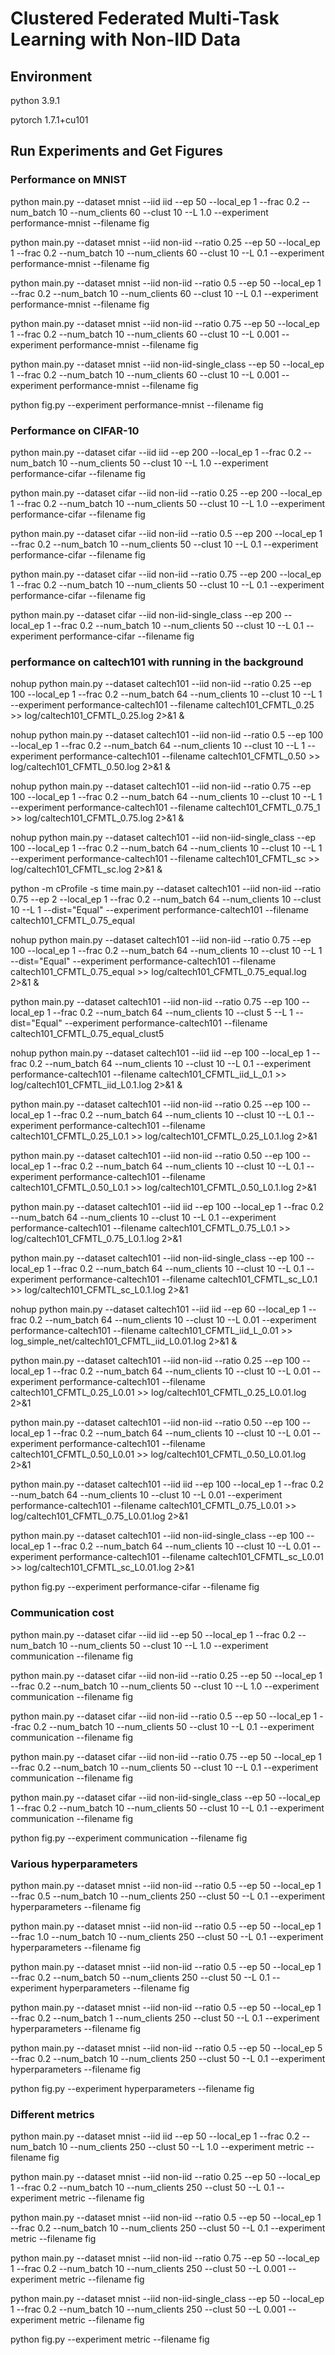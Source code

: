 # Clustered Federated Multi-Task Learning with Non-IID Data

## Environment

python 3.9.1

pytorch 1.7.1+cu101

## Run Experiments and Get Figures

### Performance on MNIST

python main.py --dataset mnist --iid iid --ep 50 --local_ep 1 --frac 0.2 --num_batch 10 --num_clients 60 --clust 10 --L 1.0 --experiment performance-mnist --filename fig

python main.py --dataset mnist --iid non-iid --ratio 0.25 --ep 50 --local_ep 1 --frac 0.2 --num_batch 10 --num_clients 60 --clust 10 --L 0.1 --experiment performance-mnist --filename fig

python main.py --dataset mnist --iid non-iid --ratio 0.5 --ep 50 --local_ep 1 --frac 0.2 --num_batch 10 --num_clients 60 --clust 10 --L 0.1 --experiment performance-mnist --filename fig

python main.py --dataset mnist --iid non-iid --ratio 0.75 --ep 50 --local_ep 1 --frac 0.2 --num_batch 10 --num_clients 60 --clust 10 --L 0.001 --experiment performance-mnist --filename fig

python main.py --dataset mnist --iid non-iid-single_class --ep 50 --local_ep 1 --frac 0.2 --num_batch 10 --num_clients 60 --clust 10 --L 0.001 --experiment performance-mnist --filename fig

python fig.py --experiment performance-mnist --filename fig

### Performance on CIFAR-10

python main.py --dataset cifar --iid iid --ep 200 --local_ep 1 --frac 0.2 --num_batch 10 --num_clients 50 --clust 10 --L 1.0 --experiment performance-cifar --filename fig

python main.py --dataset cifar --iid non-iid --ratio 0.25 --ep 200 --local_ep 1 --frac 0.2 --num_batch 10 --num_clients 50 --clust 10 --L 1.0 --experiment performance-cifar --filename fig

python main.py --dataset cifar --iid non-iid --ratio 0.5 --ep 200 --local_ep 1 --frac 0.2 --num_batch 10 --num_clients 50 --clust 10 --L 0.1 --experiment performance-cifar --filename fig

python main.py --dataset cifar --iid non-iid --ratio 0.75 --ep 200 --local_ep 1 --frac 0.2 --num_batch 10 --num_clients 50 --clust 10 --L 0.1 --experiment performance-cifar --filename fig

python main.py --dataset cifar --iid non-iid-single_class --ep 200 --local_ep 1 --frac 0.2 --num_batch 10 --num_clients 50 --clust 10 --L 0.1 --experiment performance-cifar --filename fig

### performance on caltech101 with running in the background

<!-- ratio:0.25; L:1;  -->
nohup python main.py --dataset caltech101 --iid non-iid --ratio 0.25 --ep 100 --local_ep 1 --frac 0.2 --num_batch 64 --num_clients 10 --clust 10 --L 1 --experiment performance-caltech101  --filename caltech101_CFMTL_0.25 >> log/caltech101_CFMTL_0.25.log 2>&1 &
<!-- ratio:0.5; L:1;  -->
nohup python main.py --dataset caltech101 --iid non-iid --ratio 0.5 --ep 100 --local_ep 1 --frac 0.2 --num_batch 64 --num_clients 10 --clust 10 --L 1 --experiment performance-caltech101  --filename caltech101_CFMTL_0.50 >> log/caltech101_CFMTL_0.50.log 2>&1 &
<!-- ratio:0.75; L:1;  dist:L2-->
nohup python main.py --dataset caltech101 --iid non-iid --ratio 0.75 --ep 100 --local_ep 1 --frac 0.2 --num_batch 64 --num_clients 10 --clust 10 --L 1 --experiment performance-caltech101  --filename caltech101_CFMTL_0.75_1 >> log/caltech101_CFMTL_0.75.log 2>&1 &
<!-- non-iid:non-iid-single_class; L:1; -->
nohup python main.py --dataset caltech101 --iid non-iid-single_class --ep 100 --local_ep 1 --frac 0.2 --num_batch 64 --num_clients 10 --clust 10 --L 1 --experiment performance-caltech101  --filename caltech101_CFMTL_sc >> log/caltech101_CFMTL_sc.log 2>&1 &
<!-- ratio:0.75; L:1; dist:Equal -->
<!-- 检测程序所耗费时间 -->
python -m cProfile -s time main.py --dataset caltech101 --iid non-iid --ratio 0.75 --ep 2 --local_ep 1 --frac 0.2 --num_batch 64 --num_clients 10 --clust 10 --L 1 --dist="Equal" --experiment performance-caltech101  --filename caltech101_CFMTL_0.75_equal

nohup python main.py --dataset caltech101 --iid non-iid --ratio 0.75 --ep 100 --local_ep 1 --frac 0.2 --num_batch 64 --num_clients 10 --clust 10 --L 1 --dist="Equal" --experiment performance-caltech101  --filename caltech101_CFMTL_0.75_equal >> log/caltech101_CFMTL_0.75_equal.log 2>&1 &

<!-- ratio:0.75; L:1; dist:Equal; clust:5 -->
python main.py --dataset caltech101 --iid non-iid --ratio 0.75 --ep 100 --local_ep 1 --frac 0.2 --num_batch 64 --num_clients 10 --clust 5 --L 1 --dist="Equal" --experiment performance-caltech101  --filename caltech101_CFMTL_0.75_equal_clust5

<!-- iid; L1:0.1 -->
nohup python main.py --dataset caltech101 --iid iid --ep 100 --local_ep 1 --frac 0.2 --num_batch 64 --num_clients 10 --clust 10 --L 0.1 --experiment performance-caltech101  --filename caltech101_CFMTL_iid_L_0.1 >> log/caltech101_CFMTL_iid_L0.1.log 2>&1 &
<!-- non-iid:0.25; L1:0.1 -->
python main.py --dataset caltech101 --iid non-iid --ratio 0.25 --ep 100 --local_ep 1 --frac 0.2 --num_batch 64 --num_clients 10 --clust 10 --L 0.1 --experiment performance-caltech101  --filename caltech101_CFMTL_0.25_L0.1 >> log/caltech101_CFMTL_0.25_L0.1.log 2>&1
<!-- non-iid:0.50; L1:0.1 -->
python main.py --dataset caltech101 --iid non-iid --ratio 0.50 --ep 100 --local_ep 1 --frac 0.2 --num_batch 64 --num_clients 10 --clust 10 --L 0.1 --experiment performance-caltech101  --filename caltech101_CFMTL_0.50_L0.1 >> log/caltech101_CFMTL_0.50_L0.1.log 2>&1
<!-- non-iid:0.75; L1:0.1 -->
python main.py --dataset caltech101 --iid iid --ep 100 --local_ep 1 --frac 0.2 --num_batch 64 --num_clients 10 --clust 10 --L 0.1 --experiment performance-caltech101  --filename caltech101_CFMTL_0.75_L0.1 >> log/caltech101_CFMTL_0.75_L0.1.log 2>&1
<!-- non-iid:non-iid-single_class; L1:0.1 -->
python main.py --dataset caltech101 --iid non-iid-single_class --ep 100 --local_ep 1 --frac 0.2 --num_batch 64 --num_clients 10 --clust 10 --L 0.1 --experiment performance-caltech101  --filename caltech101_CFMTL_sc_L0.1 >> log/caltech101_CFMTL_sc_L0.1.log 2>&1

<!-- iid; L:0.01 -->
nohup python main.py --dataset caltech101 --iid iid --ep 60 --local_ep 1 --frac 0.2 --num_batch 64 --num_clients 10 --clust 10 --L 0.01 --experiment performance-caltech101  --filename caltech101_CFMTL_iid_L_0.01 >> log_simple_net/caltech101_CFMTL_iid_L0.01.log 2>&1 &
<!-- non-iid:0.25; L:0.01 -->
python main.py --dataset caltech101 --iid non-iid --ratio 0.25 --ep 100 --local_ep 1 --frac 0.2 --num_batch 64 --num_clients 10 --clust 10 --L 0.01 --experiment performance-caltech101  --filename caltech101_CFMTL_0.25_L0.01 >> log/caltech101_CFMTL_0.25_L0.01.log 2>&1
<!-- non-iid:0.50; L:0.01 -->
python main.py --dataset caltech101 --iid non-iid --ratio 0.50 --ep 100 --local_ep 1 --frac 0.2 --num_batch 64 --num_clients 10 --clust 10 --L 0.01 --experiment performance-caltech101  --filename caltech101_CFMTL_0.50_L0.01 >> log/caltech101_CFMTL_0.50_L0.01.log 2>&1
<!-- non-iid:0.75; L:0.01 -->
python main.py --dataset caltech101 --iid iid --ep 100 --local_ep 1 --frac 0.2 --num_batch 64 --num_clients 10 --clust 10 --L 0.01 --experiment performance-caltech101  --filename caltech101_CFMTL_0.75_L0.01 >> log/caltech101_CFMTL_0.75_L0.01.log 2>&1
<!-- non-iid:non-iid-single_class; L:0.01 -->
python main.py --dataset caltech101 --iid non-iid-single_class --ep 100 --local_ep 1 --frac 0.2 --num_batch 64 --num_clients 10 --clust 10 --L 0.01 --experiment performance-caltech101  --filename caltech101_CFMTL_sc_L0.01 >> log/caltech101_CFMTL_sc_L0.01.log 2>&1


python fig.py --experiment performance-cifar --filename fig

### Communication cost

python main.py --dataset cifar --iid iid --ep 50 --local_ep 1 --frac 0.2 --num_batch 10 --num_clients 50 --clust 10 --L 1.0 --experiment communication --filename fig

python main.py --dataset cifar --iid non-iid --ratio 0.25 --ep 50 --local_ep 1 --frac 0.2 --num_batch 10 --num_clients 50 --clust 10 --L 1.0 --experiment communication --filename fig

python main.py --dataset cifar --iid non-iid --ratio 0.5 --ep 50 --local_ep 1 --frac 0.2 --num_batch 10 --num_clients 50 --clust 10 --L 0.1 --experiment communication --filename fig

python main.py --dataset cifar --iid non-iid --ratio 0.75 --ep 50 --local_ep 1 --frac 0.2 --num_batch 10 --num_clients 50 --clust 10 --L 0.1 --experiment communication --filename fig

python main.py --dataset cifar --iid non-iid-single_class --ep 50 --local_ep 1 --frac 0.2 --num_batch 10 --num_clients 50 --clust 10 --L 0.1 --experiment communication --filename fig

python fig.py --experiment communication --filename fig

### Various hyperparameters

python main.py --dataset mnist --iid non-iid --ratio 0.5 --ep 50 --local_ep 1 --frac 0.5 --num_batch 10 --num_clients 250 --clust 50 --L 0.1 --experiment hyperparameters --filename fig

python main.py --dataset mnist --iid non-iid --ratio 0.5 --ep 50 --local_ep 1 --frac 1.0 --num_batch 10 --num_clients 250 --clust 50 --L 0.1 --experiment hyperparameters --filename fig

python main.py --dataset mnist --iid non-iid --ratio 0.5 --ep 50 --local_ep 1 --frac 0.2 --num_batch 50 --num_clients 250 --clust 50 --L 0.1 --experiment hyperparameters --filename fig

python main.py --dataset mnist --iid non-iid --ratio 0.5 --ep 50 --local_ep 1 --frac 0.2 --num_batch 1 --num_clients 250 --clust 50 --L 0.1 --experiment hyperparameters --filename fig

python main.py --dataset mnist --iid non-iid --ratio 0.5 --ep 50 --local_ep 5 --frac 0.2 --num_batch 10 --num_clients 250 --clust 50 --L 0.1 --experiment hyperparameters --filename fig

python fig.py --experiment hyperparameters --filename fig

### Different metrics

python main.py --dataset mnist --iid iid --ep 50 --local_ep 1 --frac 0.2 --num_batch 10 --num_clients 250 --clust 50 --L 1.0 --experiment metric --filename fig

python main.py --dataset mnist --iid non-iid --ratio 0.25 --ep 50 --local_ep 1 --frac 0.2 --num_batch 10 --num_clients 250 --clust 50 --L 0.1 --experiment metric --filename fig

python main.py --dataset mnist --iid non-iid --ratio 0.5 --ep 50 --local_ep 1 --frac 0.2 --num_batch 10 --num_clients 250 --clust 50 --L 0.1 --experiment metric --filename fig

python main.py --dataset mnist --iid non-iid --ratio 0.75 --ep 50 --local_ep 1 --frac 0.2 --num_batch 10 --num_clients 250 --clust 50 --L 0.001 --experiment metric --filename fig

python main.py --dataset mnist --iid non-iid-single_class --ep 50 --local_ep 1 --frac 0.2 --num_batch 10 --num_clients 250 --clust 50 --L 0.001 --experiment metric --filename fig

python fig.py --experiment metric --filename fig
